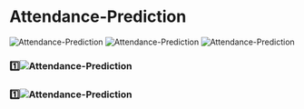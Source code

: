 # Attendance-Prediction

![Attendance-Prediction](https://drive.google.com/uc?export=view&id=14dOnGJ-Ol-gmDPVP38tbrcM0z77Wqsv7)
![Attendance-Prediction](https://drive.google.com/uc?export=view&id=1-yugeXs7ZgWTz5KdYK3fPhJH440kYeBL)
![Attendance-Prediction](https://drive.google.com/uc?export=view&id=1DTzbS-U0y1NtZcvriLIfU7G80teEeKj8)
### :one:![Attendance-Prediction](https://drive.google.com/uc?export=view&id=1DAQWZIBH4CD-VG0VPeXvPnoI9YwZ0NWx)
### :one:![Attendance-Prediction](https://drive.google.com/uc?export=view&id=1E7zC-uM_xdorxP_n5Th2ZrtsxYL_ojG8)
